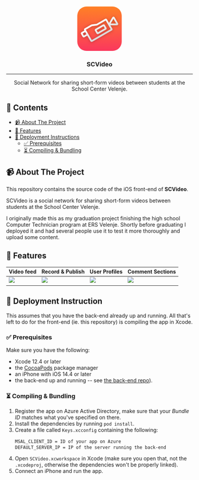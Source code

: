 <p align="center">
<a href="" rel="noopener">
<img width=120px height=120px style="border-radius: 25px" src="https://github.com/tzuntar/SCVideo/blob/master/SCVideo/Assets.xcassets/AppIcon.appiconset/Icon-4.png?raw=true" alt="SCVideo Logo"></a>
</p>

<h3 align="center">SCVideo</h3>

---

<p align="center">Social Network for sharing short-form videos between students at the School Center Velenje.
<br>
</p>

## 📝 Contents

<!-- TOC -->

* [📹 About The Project](#about)
* [💎 Features](#features)
* [🚀 Deployment Instructions](#deployment)
    * [✅ Prerequisites](#prerequisites)
    * [⏳ Compiling & Bundling](#compiling)

<!-- TOC -->


## 📹 About The Project <a name = "about"></a>

This repository contains the source code of the iOS front-end of **SCVideo**.

SCVideo is a social network for sharing short-form videos between students at
the School Center Velenje.

I originally made this as my graduation project finishing the high school
Computer Technician program at ERS Velenje. Shortly before graduating I deployed
it and had several people use it to test it more thoroughly and upload some content.

## 💎 Features <a name = "features"></a>

| Video feed | Record & Publish | User Profiles | Comment Sections |
|------------|------------------|---------------|------------------|
| <img src="https://user-images.githubusercontent.com/35228139/233382967-d725a1bd-0c26-4324-bc5a-394b3f09b447.PNG" width=120px> | <img src="https://user-images.githubusercontent.com/35228139/233382977-5fabeae9-ac51-44cd-a652-a4e1d5ab21ec.PNG" width=120px> | <img src="https://user-images.githubusercontent.com/35228139/233382944-96ea335d-f88a-4fd3-b18e-3684052fdc9c.PNG" width=120px> | <img src="https://user-images.githubusercontent.com/35228139/233382955-aad7942b-2781-442d-8414-5b55dace1803.PNG" width=120px> |

## 🚀 Deployment Instruction <a name = "deployment"></a>

This assumes that you have the back-end already up and running. All that's left to
do for the front-end (ie. this repository) is compiling the app in Xcode.

### ✅ Prerequisites <a name = "prerequisites"></a>

Make sure you have the following:

- Xcode 12.4 or later
- the [CocoaPods](https://cocoapods.org/) package manager
- an iPhone with iOS 14.4 or later
- the back-end up and running -- see [the back-end repo](https://github.com/tzuntar/SCVideo-Backend)).

### ⏳ Compiling & Bundling <a name = "compiling"></a>

1. Register the app on Azure Active Directory, make sure that your *Bundle ID* matches what you've specified on there.
3. Install the dependencies by running `pod install`.
4. Create a file called `Keys.xcconfig` containing the following:
   ```
   MSAL_CLIENT_ID = ID of your app on Azure
   DEFAULT_SERVER_IP = IP of the server running the back-end
   ```
5. Open `SCVideo.xcworkspace` in Xcode (make sure you open that, not the `.xcodeproj`, otherwise
the dependencies won't be properly linked).
6. Connect an iPhone and run the app.
